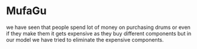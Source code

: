 # MufaGu
we have seen that people spend lot of money on purchasing drums or even if they make them it gets expensive as they buy different components but in our model we have tried to eliminate the expensive components.

